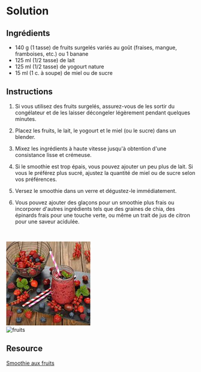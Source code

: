 # Solution

## Ingrédients
- 140 g (1 tasse) de fruits surgelés variés au goût (fraises, mangue, framboises, etc.) ou 1 banane
- 125 ml (1/2 tasse) de lait
- 125 ml (1/2 tasse) de yogourt nature
- 15 ml (1 c. à soupe) de miel ou de sucre

## Instructions

1. Si vous utilisez des fruits surgelés, assurez-vous de les sortir du congélateur et de les laisser décongeler légèrement pendant quelques minutes.

2. Placez les fruits, le lait, le yogourt et le miel (ou le sucre) dans un blender.

3. Mixez les ingrédients à haute vitesse jusqu'à obtention d'une consistance lisse et crémeuse.

4. Si le smoothie est trop épais, vous pouvez ajouter un peu plus de lait. Si vous le préférez plus sucré, ajustez la quantité de miel ou de sucre selon vos préférences.

5. Versez le smoothie dans un verre et dégustez-le immédiatement.

6. Vous pouvez ajouter des glaçons pour un smoothie plus frais ou incorporer d'autres ingrédients tels que des graines de chia, des épinards frais pour une touche verte, ou même un trait de jus de citron pour une saveur acidulée.

<br>

![juice](../images/fruit.png)<br>
![fruits](https://assets.afcdn.com/recipe/20160321/21168_w1024h768c1cx2677cy1784.jpg)

## Resource
[Smoothie aux fruits](https://www.ricardocuisine.com/recettes/5031-smoothie-aux-fruits)


